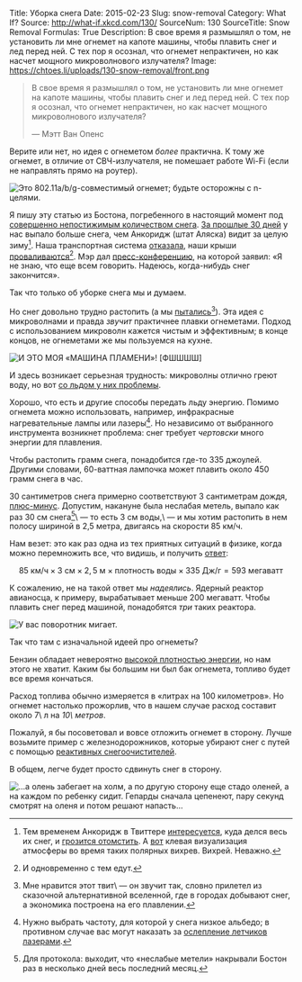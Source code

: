 Title: Уборка снега
Date: 2015-02-23
Slug: snow-removal
Category: What If?
Source: http://what-if.xkcd.com/130/
SourceNum: 130
SourceTitle: Snow Removal
Formulas: True
Description: В свое время я размышлял о том, не установить ли мне огнемет на капоте машины, чтобы плавить снег и лед перед ней. С тех пор я осознал, что огнемет непрактичен, но как насчет мощного микроволнового излучателя?
Image: https://chtoes.li/uploads/130-snow-removal/front.png

> В свое время я размышлял о том, не установить ли мне огнемет на капоте машины, чтобы плавить снег и лед перед ней. С тех пор я осознал, что огнемет непрактичен, но как насчет мощного микроволнового излучателя?
>
> — Мэтт Ван Опенс

Верите или нет, но идея с огнеметом *более* практична. К тому же огнемет, в отличие от СВЧ-излучателя, не помешает работе Wi-Fi (если не направлять прямо на роутер).

![](/uploads/130-snow-removal/flamethrower_ru.png "Это 802.11a/b/g-совместимый огнемет; будьте осторожны с n-целями.")

Я пишу эту статью из Бостона, погребенного в настоящий момент под [совершенно непостижимым количеством снега](http://www.buzzfeed.com/mjs538/please-stop-snowing "24 картинки, замечательно передающие безумие снегопадов в Новой Англии"). [За прошлые 30 дней](http://weather.ou.edu/~splillo/misc.html "Сводки Бостонского аэропорта Логан\ — Сэм Лайло (англ.)") у нас выпало больше снега, чем Анкоридж (штат Аляска) видит за целую зиму[^1]. Наша транспортная система [отказала](http://www.bostonglobe.com/metro/2015/02/14/transportation/U7vNqP861gKQFRly2jmjdL/story.html "Массачусетское транспортное управление на долгом, извилистом, возмутительном пути к провалу\ — The Boston Globe (англ.)"), наши крыши [проваливаются](http://www.whdh.com/story/28133433/dozens-of-roof-collapses-reported-across-new-england "Сообщения о десятках провалившихся крыш по всей Новой Англии (англ.)")[^2]. Мэр дал [пресс-конференцию](http://www.boston.com/news/local/massachusetts/2015/02/15/boston-mayor-seems-pretty-tired-all-this-dang-snow/OYtAnLLNQ2iMBMRaxTJYzJ/story.html?s_campaign=bcom%3Asocialflow%3Atwitter "Похоже, мэр Бостона порядком устал от этого треклятого снега (англ.)"), на которой заявил: «Я не знаю, что еще всем говорить. Надеюсь, когда-нибудь снег закончится».

[^1]: Тем временем Анкоридж в Твиттере [интересуется](https://twitter.com/NWSBoston/status/567172928593485824 "Метеослужба Бостона в Твиттере: «@NWSAnchorage Да не вопрос! Мы отдадим вам ваши 88,4 см, и у нас останется еще 154,6 см для себя\ — все равно на 81 см выше нормы» (англ.)"), куда делся весь их снег, и [грозится отомстить](https://twitter.com/NWSAnchorage/status/567566488517619712 "Метеослужба Анкориджа в Твиттере: «@NWSBoston забрали наш снег. Но у нас их жара. #akwx #anchorage #taunton #mawx» [+картинка] (англ.)"). А [вот](https://twitter.com/EricHolthaus/status/567350490912931840 "Эрик Холтхайс в Твиттере: «Это один из трех больших арктических взрывов\ — спасибо Ridiculously Resilient Ridge (© @Weather_West)» [+анимация] (англ.)") клевая визуализация атмосферы во время таких полярных вихрев. Вихрей. Неважно.

[^2]: И одновременно с тем едут.

Так что только об уборке снега мы и думаем.

Но снег довольно трудно растопить (а мы [пытались](https://twitter.com/NotifyBoston/status/564524089017401347 "Бостон в Твиттере: «В ожидании продолжения снегопадов снегоплавильни растапливают 400 тонн снега в час возле городских точек сбора снега #BOSnow» [+картинка] (англ.)")[^3]). Эта идея с микроволнами и правда *звучит* практичнее плавки огнеметами. Подход с использованием микроволн кажется чистым и эффективным; в конце концов, не огнеметами же мы пользуемся на кухне.

[^3]: Мне нравится этот твит\ — он звучит так, словно прилетел из сказочной альтернативной вселенной, где в городах добывают снег, а экономика построена на его плавлении.

![](/uploads/130-snow-removal/kitchen_ru.png "И ЭТО МОЯ «МАШИНА ПЛАМЕНИ»! [ФШШШШ]")

И здесь возникает серьезная трудность: микроволны отлично греют воду, но вот [со льдом у них проблемы](http://www.thenakedscientists.com/HTML/content/kitchenscience/exp/-324719c1f8/ "Лед в СВЧ\ — почему он тает так медленно.\ — The Naked Scientists (англ.)").

Хорошо, что есть и другие способы передать льду энергию. Помимо огнемета можно использовать, например, инфракрасные нагревательные лампы или лазеры[^4]. Но независимо от выбранного инструмента возникнет проблема: снег требует *чертовски* много энергии для плавления.

[^4]: Нужно выбрать частоту, для которой у снега низкое альбедо; в противном случае вас могут наказать за [ослепление летчиков лазерами](http://lenta.ru/news/2011/10/19/laser "Госдума одобрила закон против «лазерного хулиганства»").

Чтобы растопить грамм снега, понадобится где-то 335 джоулей. Другими словами, 60-ваттная лампочка может плавить около 450 грамм снега в час.

30 сантиметров снега примерно соответствуют 3 сантиметрам дождя, [плюс-минус](http://www.theweatherprediction.com/habyhints/346/ "Соответствие объемов снега и дождя\ — метеоролог Джефф Хейби (англ.)"). Допустим, накануне была неслабая метель, выпало как раз 30 см снега[^5]\ — то есть 3 см воды,\ — и мы хотим растопить в нем полосу шириной в 2,5 метра, двигаясь на скорости 85 км/ч.

[^5]: Для протокола: выходит, что «неслабые метели» накрывали Бостон раз в несколько дней весь последний месяц.

Нам везет: это как раз одна из тех приятных ситуаций в физике, когда можно перемножить все, что видишь, и получить [ответ](http://www.wolframalpha.com/input/?i=85+kph+*+3+cm+*+2.5+m+*+water+density+*+335+J%2Fgram "Wolfram|Alpha: 85 км/ч × 3 см × 2,5 м × плотность воды × 335 Дж/г"):

$$ 85\text{ км/ч}\times3\text{ см}\times2{,}5\text{ м}\times\text{плотность воды}\times335\text{ Дж/г}=593\text{ мегаватт} $$

К сожалению, не на такой ответ мы *надеялись*. Ядерный реактор авианосца, к примеру, вырабатывает меньше 200 мегаватт. Чтобы плавить снег перед машиной, понадобятся *три* таких реактора.

![](/uploads/130-snow-removal/legal_ru.png "У вас поворотник мигает.")

Так что там с изначальной идеей про огнеметы?

Бензин обладает невероятно [высокой плотностью энергии](//chtoes.li/zippo-phone/ "Zippo\'фон"), но нам этого не хватит. Каким бы большим ни был бак огнемета, топливо будет все время кончаться.

Расход топлива обычно измеряется в «литрах на 100 километров». Но огнемет настолько прожорлив, что в нашем случае расход составит около 7\ л на *10\ метров*.

Пожалуй, я бы посоветовал и вовсе отложить огнемет в сторону. Лучше возьмите пример с железнодорожников, которые убирают снег с путей с помощью [реактивных снегоочистителей](http://samsebeskazal.livejournal.com/297037.html "Реактивный снегоуборщик, разбрызгиватель спирта и другие устройства для борьбы со снегом").

В общем, легче будет просто cдвинуть снег в сторону.

![](/uploads/130-snow-removal/cheetahs_ru.png "…а олень забегает на холм, а по другую сторону еще стадо оленей, а на каждом по ребенку сидит. Гепарды сначала цепенеют, пару секунд смотрят на оленя и потом решают напасть…")

